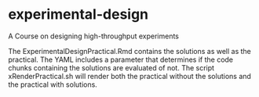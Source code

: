 # experimental-design
A Course on designing high-throughput experiments

The ExperimentalDesignPractical.Rmd contains the solutions as well as the
practical. The YAML includes a parameter that determines if the code chunks
containing the solutions are evaluated of not. The script xRenderPractical.sh
will render both the practical without the solutions and the practical with
solutions.
